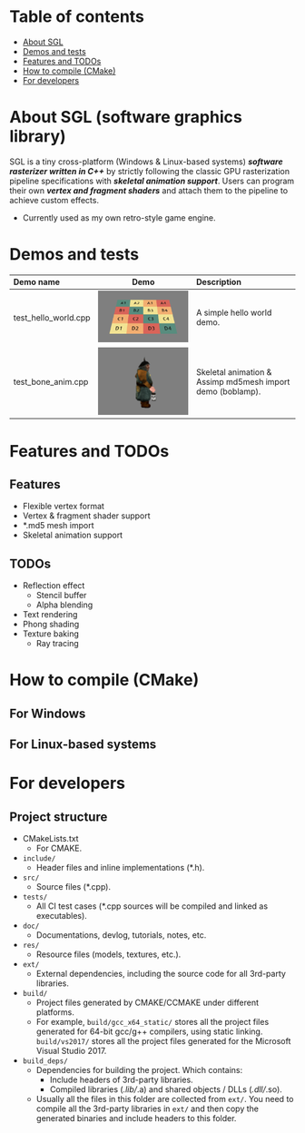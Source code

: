 # Table of contents

- [About SGL](#about-sgl-software-graphics-library)
- [Demos and tests](#demos-and-tests)
- [Features and TODOs](#features-and-todos)
- [How to compile (CMake)](#how-to-compile-cmake)
- [For developers](#for-developers)

# About SGL (software graphics library)

SGL is a tiny cross-platform (Windows & Linux-based systems) <i><b>software rasterizer written in C++</i></b> by strictly following the classic GPU rasterization pipeline specifications with <i><b>skeletal animation support</i></b>.
Users can program their own <i><b>vertex and fragment shaders</i></b> and attach them to the pipeline to achieve custom effects.

* Currently used as my own retro-style game engine.

# Demos and tests
| Demo name | Demo | Description |
|:----------|:----:|:------------|
| test_hello_world.cpp | ![](https://github.com/lchdl/sgl/blob/develop/demos/test_hello_world.png) | A simple hello world demo. |
| test_bone_anim.cpp | ![](https://github.com/lchdl/sgl/blob/develop/demos/test_bone_anim.gif) | Skeletal animation & Assimp md5mesh import demo (boblamp). |

# Features and TODOs
## Features
* Flexible vertex format
* Vertex & fragment shader support
* *.md5 mesh import
* Skeletal animation support
## TODOs
* Reflection effect
  - Stencil buffer
  - Alpha blending
* Text rendering
* Phong shading
* Texture baking
  - Ray tracing

# How to compile (CMake)
## For Windows

## For Linux-based systems

# For developers
## Project structure
* CMakeLists.txt
  - For CMAKE.
* `include/`
  - Header files and inline implementations (*.h).
* `src/`
  - Source files (*.cpp).
* `tests/`
  - All CI test cases (*.cpp sources will be compiled and linked as executables).
* `doc/`
  - Documentations, devlog, tutorials, notes, etc.
* `res/`
  - Resource files (models, textures, etc.).
* `ext/`
  - External dependencies, including the source code for all 3rd-party libraries.
* `build/`
  - Project files generated by CMAKE/CCMAKE under different platforms.
  - For example, `build/gcc_x64_static/` stores all the project files generated for 64-bit gcc/g++ compilers, using static linking. `build/vs2017/` stores all the project files generated for the Microsoft Visual Studio 2017.
* `build_deps/`
  - Dependencies for building the project. Which contains:
    - Include headers of 3rd-party libraries.
    - Compiled libraries (*.lib/*.a) and shared objects / DLLs (*.dll/*.so).
  - Usually all the files in this folder are collected from `ext/`. You need to compile all the 3rd-party libraries in `ext/` and then copy the generated binaries and include headers to this folder.
